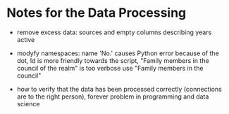 # Notes for the Data Processing

- remove excess data: sources and empty columns describing years active

- modyfy namespaces: name 'No.' causes Python error because of the dot, Id is more friendly towards the script, "Family members in the council of the realm" is too verbose use "Family members in the council"

- how to verify that the data has been processed correctly (connections are to the right person), forever problem in programming and data science
